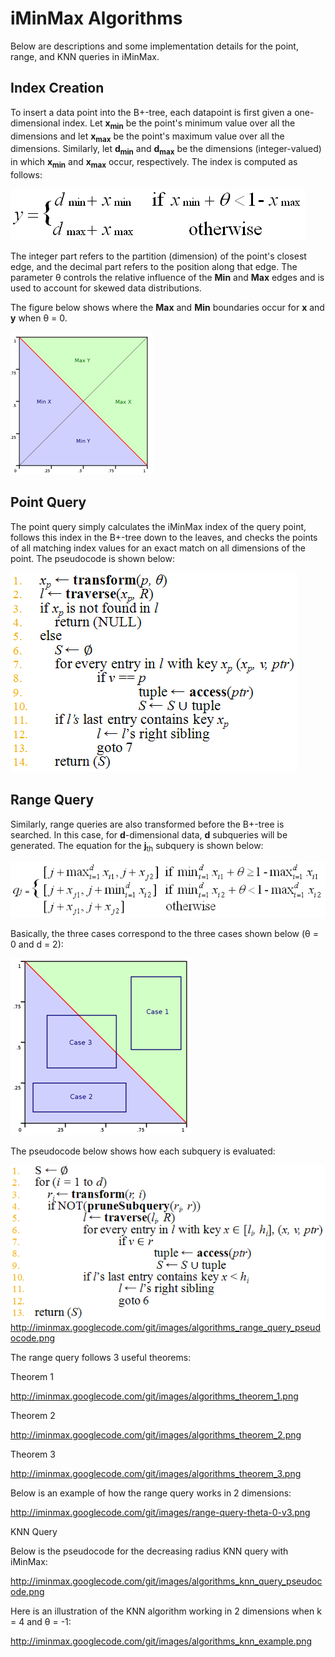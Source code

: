 # iMinMax Algorithms

Below are descriptions and some implementation details for the point, range, and KNN queries in iMinMax.

## Index Creation

To insert a data point into the B+-tree, each datapoint is first given a 
one-dimensional index. Let **x<sub>min</sub>** be the point's minimum 
value over 
all the dimensions and let **x<sub>max</sub>** be the point's 
maximum value over 
all the dimensions. Similarly, let **d<sub>min</sub>** and 
**d<sub>max</sub>** be the 
dimensions (integer-valued) in which **x<sub>min</sub>** and 
**x<sub>max</sub>** occur, 
respectively. The index is computed as follows:

![Index Creation Equation](/images/algorithms_index.png)

The integer part refers to the partition (dimension) of the point's 
closest edge, and the decimal part refers to the position 
along that edge. The parameter θ controls the relative influence 
of the **Min** and **Max** edges and is used to account for 
skewed data distributions.

The figure below shows where the **Max** and **Min** boundaries 
occur for **x** and **y** when θ = 0.

![Max and Min Boundaries](/images/algorithms_index_boundaries.png)

## Point Query

The point query simply calculates the iMinMax index of the query point, 
follows this index in the B+-tree down to the leaves, and checks the 
points of all matching index values for an exact match on all 
dimensions of the point. The pseudocode is shown below:


![Point Query Pseudocode](/images/algorithms_point_query_pseudocode_resized.png)

## Range Query

Similarly, range queries are also transformed before the B+-tree is 
searched. In this case, for **d**-dimensional data, 
**d** subqueries will be generated. The equation for the 
**j**<sub>th</sub> subquery is shown below:

![Range Query Equations](/images/algorithms_range_transformation.png)

Basically, the three cases correspond to the three cases shown below (θ = 0 and d = 2):

![Range Query Cases](/images/algorithms_range_cases.png)

The pseudocode below shows how each subquery is evaluated:

![Range Query Pseudocode](/images/algorithms_range_query_pseudocode.png)
http://iminmax.googlecode.com/git/images/algorithms_range_query_pseudocode.png

The range query follows 3 useful theorems:

Theorem 1

http://iminmax.googlecode.com/git/images/algorithms_theorem_1.png

Theorem 2

http://iminmax.googlecode.com/git/images/algorithms_theorem_2.png

Theorem 3

http://iminmax.googlecode.com/git/images/algorithms_theorem_3.png

Below is an example of how the range query works in 2 dimensions:

http://iminmax.googlecode.com/git/images/range-query-theta-0-v3.png

KNN Query

Below is the pseudocode for the decreasing radius KNN query with iMinMax:

http://iminmax.googlecode.com/git/images/algorithms_knn_query_pseudocode.png

Here is an illustration of the KNN algorithm working in 2 dimensions when k = 4 and θ = -1:

http://iminmax.googlecode.com/git/images/algorithms_knn_example.png


